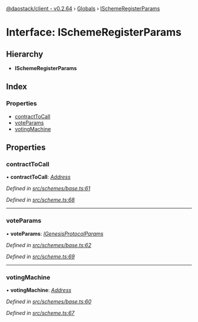 [@daostack/client - v0.2.64](../README.md) › [Globals](../globals.md) › [ISchemeRegisterParams](ischemeregisterparams.md)

# Interface: ISchemeRegisterParams

## Hierarchy

* **ISchemeRegisterParams**

## Index

### Properties

* [contractToCall](ischemeregisterparams.md#contracttocall)
* [voteParams](ischemeregisterparams.md#voteparams)
* [votingMachine](ischemeregisterparams.md#votingmachine)

## Properties

###  contractToCall

• **contractToCall**: *[Address](../globals.md#address)*

*Defined in [src/schemes/base.ts:61](https://github.com/daostack/client/blob/9d69996/src/schemes/base.ts#L61)*

*Defined in [src/scheme.ts:68](https://github.com/daostack/client/blob/9d69996/src/scheme.ts#L68)*

___

###  voteParams

• **voteParams**: *[IGenesisProtocolParams](igenesisprotocolparams.md)*

*Defined in [src/schemes/base.ts:62](https://github.com/daostack/client/blob/9d69996/src/schemes/base.ts#L62)*

*Defined in [src/scheme.ts:69](https://github.com/daostack/client/blob/9d69996/src/scheme.ts#L69)*

___

###  votingMachine

• **votingMachine**: *[Address](../globals.md#address)*

*Defined in [src/schemes/base.ts:60](https://github.com/daostack/client/blob/9d69996/src/schemes/base.ts#L60)*

*Defined in [src/scheme.ts:67](https://github.com/daostack/client/blob/9d69996/src/scheme.ts#L67)*
